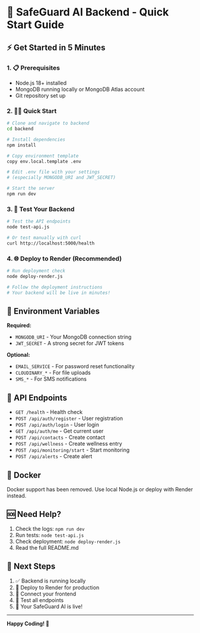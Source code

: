 # 🚀 SafeGuard AI Backend - Quick Start Guide

## ⚡ Get Started in 5 Minutes

### 1. 📋 Prerequisites
- Node.js 18+ installed
- MongoDB running locally or MongoDB Atlas account
- Git repository set up

### 2. 🏃‍♂️ Quick Start

```bash
# Clone and navigate to backend
cd backend

# Install dependencies
npm install

# Copy environment template
copy env.local.template .env

# Edit .env file with your settings
# (especially MONGODB_URI and JWT_SECRET)

# Start the server
npm run dev
```

### 3. 🧪 Test Your Backend

```bash
# Test the API endpoints
node test-api.js

# Or test manually with curl
curl http://localhost:5000/health
```

### 4. 🌐 Deploy to Render (Recommended)

```bash
# Run deployment check
node deploy-render.js

# Follow the deployment instructions
# Your backend will be live in minutes!
```

## 🔧 Environment Variables

**Required:**
- `MONGODB_URI` - Your MongoDB connection string
- `JWT_SECRET` - A strong secret for JWT tokens

**Optional:**
- `EMAIL_SERVICE` - For password reset functionality
- `CLOUDINARY_*` - For file uploads
- `SMS_*` - For SMS notifications

## 📱 API Endpoints

- `GET /health` - Health check
- `POST /api/auth/register` - User registration
- `POST /api/auth/login` - User login
- `GET /api/auth/me` - Get current user
- `POST /api/contacts` - Create contact
- `POST /api/wellness` - Create wellness entry
- `POST /api/monitoring/start` - Start monitoring
- `POST /api/alerts` - Create alert

## 🐳 Docker

Docker support has been removed. Use local Node.js or deploy with Render instead.

## 🆘 Need Help?

1. Check the logs: `npm run dev`
2. Run tests: `node test-api.js`
3. Check deployment: `node deploy-render.js`
4. Read the full README.md

## 🎯 Next Steps

1. ✅ Backend is running locally
2. 🚀 Deploy to Render for production
3. 🔗 Connect your frontend
4. 🧪 Test all endpoints
5. 🎉 Your SafeGuard AI is live!

---

**Happy Coding! 🎉**
